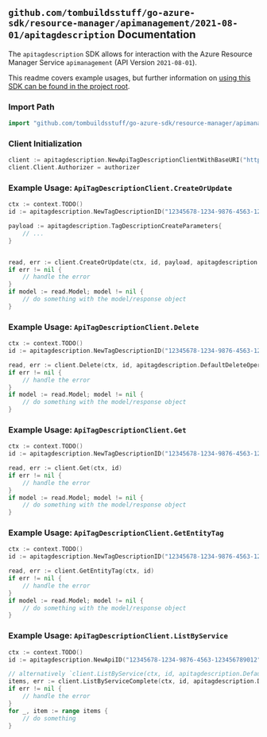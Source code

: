 
## `github.com/tombuildsstuff/go-azure-sdk/resource-manager/apimanagement/2021-08-01/apitagdescription` Documentation

The `apitagdescription` SDK allows for interaction with the Azure Resource Manager Service `apimanagement` (API Version `2021-08-01`).

This readme covers example usages, but further information on [using this SDK can be found in the project root](https://github.com/tombuildsstuff/go-azure-sdk/tree/main/docs).

### Import Path

```go
import "github.com/tombuildsstuff/go-azure-sdk/resource-manager/apimanagement/2021-08-01/apitagdescription"
```


### Client Initialization

```go
client := apitagdescription.NewApiTagDescriptionClientWithBaseURI("https://management.azure.com")
client.Client.Authorizer = authorizer
```


### Example Usage: `ApiTagDescriptionClient.CreateOrUpdate`

```go
ctx := context.TODO()
id := apitagdescription.NewTagDescriptionID("12345678-1234-9876-4563-123456789012", "example-resource-group", "serviceValue", "apiIdValue", "tagDescriptionIdValue")

payload := apitagdescription.TagDescriptionCreateParameters{
	// ...
}


read, err := client.CreateOrUpdate(ctx, id, payload, apitagdescription.DefaultCreateOrUpdateOperationOptions())
if err != nil {
	// handle the error
}
if model := read.Model; model != nil {
	// do something with the model/response object
}
```


### Example Usage: `ApiTagDescriptionClient.Delete`

```go
ctx := context.TODO()
id := apitagdescription.NewTagDescriptionID("12345678-1234-9876-4563-123456789012", "example-resource-group", "serviceValue", "apiIdValue", "tagDescriptionIdValue")

read, err := client.Delete(ctx, id, apitagdescription.DefaultDeleteOperationOptions())
if err != nil {
	// handle the error
}
if model := read.Model; model != nil {
	// do something with the model/response object
}
```


### Example Usage: `ApiTagDescriptionClient.Get`

```go
ctx := context.TODO()
id := apitagdescription.NewTagDescriptionID("12345678-1234-9876-4563-123456789012", "example-resource-group", "serviceValue", "apiIdValue", "tagDescriptionIdValue")

read, err := client.Get(ctx, id)
if err != nil {
	// handle the error
}
if model := read.Model; model != nil {
	// do something with the model/response object
}
```


### Example Usage: `ApiTagDescriptionClient.GetEntityTag`

```go
ctx := context.TODO()
id := apitagdescription.NewTagDescriptionID("12345678-1234-9876-4563-123456789012", "example-resource-group", "serviceValue", "apiIdValue", "tagDescriptionIdValue")

read, err := client.GetEntityTag(ctx, id)
if err != nil {
	// handle the error
}
if model := read.Model; model != nil {
	// do something with the model/response object
}
```


### Example Usage: `ApiTagDescriptionClient.ListByService`

```go
ctx := context.TODO()
id := apitagdescription.NewApiID("12345678-1234-9876-4563-123456789012", "example-resource-group", "serviceValue", "apiIdValue")

// alternatively `client.ListByService(ctx, id, apitagdescription.DefaultListByServiceOperationOptions())` can be used to do batched pagination
items, err := client.ListByServiceComplete(ctx, id, apitagdescription.DefaultListByServiceOperationOptions())
if err != nil {
	// handle the error
}
for _, item := range items {
	// do something
}
```
